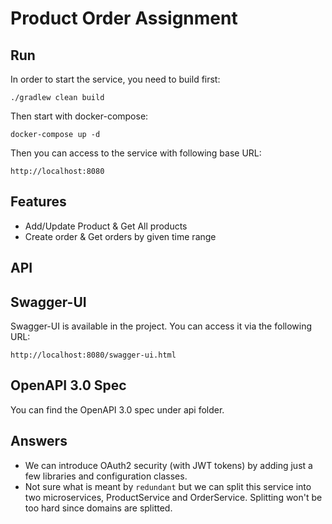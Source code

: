 # Product Order Assignment

Run
--
In order to start the service, you need to build first:

    ./gradlew clean build

Then start with docker-compose:

    docker-compose up -d

Then you can access to the service with following base URL:

    http://localhost:8080

Features
---

- Add/Update Product & Get All products
- Create order & Get orders by given time range

## API

Swagger-UI
---
Swagger-UI is available in the project. You can access it via the following URL:

    http://localhost:8080/swagger-ui.html

OpenAPI 3.0 Spec
---

You can find the OpenAPI 3.0 spec under api folder.

## Answers

- We can introduce OAuth2 security (with JWT tokens) by adding just a few libraries and configuration classes.
- Not sure what is meant by `redundant` but we can split this service into two microservices, ProductService and
  OrderService. Splitting won't be too hard since domains are splitted.